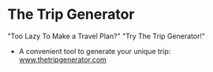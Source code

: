 # The Trip Generator

"Too Lazy To Make a Travel Plan?"
"Try The Trip Generator!"

- A convenient tool to generate your unique trip: www.thetripgenerator.com
